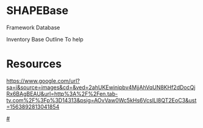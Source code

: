 # SHAPEBase
Framework Database


<START MESSAGE>
  Inventory Base Outline 
  To help
<END MESSAGE>
  
# Resources
https://www.google.com/url?sa=i&source=images&cd=&ved=2ahUKEwinipbv4MjjAhVqUN8KHf2dDocQjRx6BAgBEAU&url=http%3A%2F%2Fen.tab-tv.com%2F%3Fp%3D14313&psig=AOvVaw0Wc5kHs6VcslLl8QT2EoC3&ust=1563892813041854

<a href="https://www.google.com/url?sa=i&source=images&cd=&ved=2ahUKEwinipbv4MjjAhVqUN8KHf2dDocQjRx6BAgBEAU&url=http%3A%2F%2Fen.tab-tv.com%2F%3Fp%3D14313&psig=AOvVaw0Wc5kHs6VcslLl8QT2EoC3&ust=1563892813041854">
#

